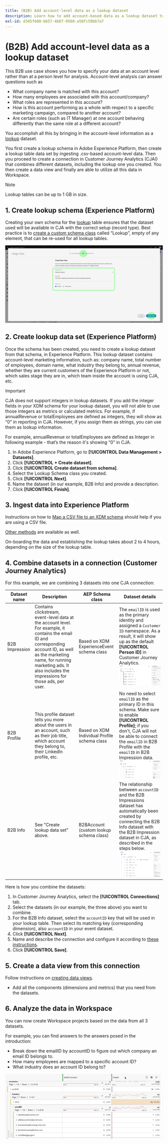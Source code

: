 ```yaml
---
title: (B2B) Add account-level data as a lookup dataset
description: Learn how to add account-based data as a lookup dataset to CJA
exl-id: d345f680-b657-4b87-9560-a50fc59bb7a7
---
```

# (B2B) Add account-level data as a lookup dataset

This B2B use case shows you how to specify your data at an account level rather than at a person level for analysis. Account-level analysis can answer questions such as

* What company name is matched with this account?
* How many employees are associated with this account/company?
* What roles are represented in this account?
* How is this account performing as a whole with respect to a specific marketing campaign, compared to another account?
* Are certain roles (such as IT Manager) at one account behaving differently than the same role at a different account?

You accomplish all this by bringing in the account-level information as a [lookup](/help/getting-started/cja-glossary.md) dataset. 

You first create a lookup schema in Adobe Experience Platform, then create a lookup table data set by ingesting .csv-based account-level data. Then you proceed to create a connection in Customer Journey Analytics (CJA0 that combines different datasets, including the lookup one you created. You then create a data view and finally are able to utilize all this data in Workspace.

>[!NOTE]
>
>Lookup tables can be up to 1 GB in size.

## 1. Create lookup schema (Experience Platform)

Creating your own schema for the [lookup](/help/getting-started/cja-glossary.md) table ensures that the dataset used will be available in CJA with the correct setup (record type). Best practice is to [create a custom schema class](https://docs.adobe.com/content/help/en/experience-platform/xdm/tutorials/create-schema-ui.html#create-new-class) called “Lookup”, empty of any element, that can be re-used for all lookup tables.

![](assets/create-new-class.png)

## 2. Create lookup data set (Experience Platform)

Once the schema has been created, you need to create a lookup dataset from that schema, in Experience Platform. This lookup dataset contains account-level marketing information, such as: company name, total number of employees, domain name, what industry they belong to, annual revenue, whether they are current customers of the Experience Platform or not, which sales stage they are in, which team inside the account is using CJA, etc.

>[!IMPORTANT]
>
>CJA does not support integers in lookup datasets. If you add the integer fields in your XDM schema for your lookup dataset, you will not able to use those integers as metrics or calculated metrics. For example, if annualRevenue or totalEmployees are defined as integers, they will show as “0” in reporting in CJA. However, if you assign them as strings, you can use them as lookup information.
 
For example, annualRevenue or totalEmployees are defined as Integer in following example - that’s the reason it's showing “0” in CJA.

1. In Adobe Experience Platform, go to **[!UICONTROL Data Management > Datasets]**.
1. Click **[!UICONTROL + Create dataset]**.
1. Click **[!UICONTROL Create dataset from schema]**.
1. Select the Lookup Schema class you created.
1. Click **[!UICONTROL Next]**.
1. Name the dataset (in our example, B2B Info) and provide a description.
1. Click **[!UICONTROL Finish]**.

## 3. Ingest data into Experience Platform

Instructions on how to [Map a CSV file to an XDM schema](https://docs.adobe.com/content/help/en/experience-platform/ingestion/tutorials/map-a-csv-file.html) should help if you are using a CSV file.

[Other methods](https://docs.adobe.com/content/help/en/experience-platform/ingestion/home.html) are available as well.

On-boarding the data and establishing the lookup takes about 2 to 4 hours, depending on the size of the lookup table.

## 4. Combine datasets in a connection (Customer Journey Analytics)

For this example, we are combining 3 datasets into one CJA connection:

| Dataset name | Description | AEP Schema class | Dataset details |
| --- | --- | --- | --- |
| B2B Impression | Contains clickstream, event-level data at the account level. For example, it contains the email ID and corresponding account ID, as well as the marketing name, for running marketing ads. It also includes the impressions for those ads, per user. | Based on XDM ExperienceEvent schema class | The `emailID` is used as the primary identity and assigned a `Customer ID` namespace. As a result, it will show up as the default **[!UICONTROL Person ID]** in Customer Journey Analytics. ![Impressions](assets/impressions-mixins.png) |
| B2B Profile | This profile dataset tells you more about the users in an account, such as their job title, which account they belong to, their LinkedIn profile, etc. | Based on XDM Individual Profile schema class | No need to select `emailID` as the primary ID in this schema. Make sure to enable **[!UICONTROL Profile]**; if you don't, CJA will not be able to connect the `emailID` in B2B Profile with the `emailID` in B2B Impression data. ![Profile](assets/profile-mixins.png) |
| B2B Info | See "Create lookup data set" above. | B2BAccount (custom lookup schema class) | The relationship between `accountID` and the B2B Impressions dataset has automatically been created by connecting the B2B Info dataset with the B2B Impression dataset in CJA, as described in the steps below. ![Lookup](assets/lookup-mixins.png) |

Here is how you combine the datasets:

1. In Customer Journey Analytics, select the **[!UICONTROL Connections]** tab.
1. Select the datasets (in our example, the three above) you want to combine.
1. For the B2B Info dataset, select the `accountID` key that will be used in your lookup table. Then select its matching key (corresponding dimension), also `accountID` in your event dataset.
1. Click **[!UICONTROL Next]**.
1. Name and describe the connection and configure it according to [these instructions](/help/connections/create-connection.md).
1. Click **[!UICONTROL Save]**. 

## 5. Create a data view from this connection

Follow instructions on [creating data views](/help/data-views/create-dataview.md).

* Add all the components (dimensions and metrics) that you need from the datasets.

## 6. Analyze the data in Workspace

You can now create Workspace projects based on the data from all 3 datasets.

For example, you can find answers to the answers posed in the introduction:

* Break down the emailID by accountID to figure out which company an email ID belongs to.
* How many employees are mapped to a specific account ID?
* What industry does an account ID belong to?

![](assets/project-lookup.png)

